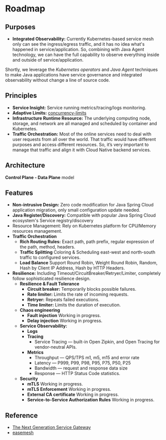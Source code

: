 # Roadmap

##  Purposes

- **Integrated Observability:** Currently Kubernetes-based service mesh only can see the ingress/egress traffic, and it has no idea what's happened in service/application. 
So, combining with Java Agent technology, we can have the full capability to observe everything inside and outside of service/application.

Shortly, we leverage the *Kubernetes operators* and *Java Agent* techniques to make Java applications have service governance and integrated observability without change a line of source code.

## Principles

- **Service Insight:** Service running metrics/tracing/logs monitoring.
- **Adaptive Limits:** [concurrency-limits](https://netflixtechblog.medium.com/performance-under-load-3e6fa9a60581)
- **Infrastructure Runtime Resource:** The underlying computing node, storage, and network are all managed and scheduled by container and Kubernetes.
- **Traffic Orchestration:** Most of the online services need to deal with user requests from all over the world. That traffic would have different purposes and access different resources. So, it’s very important to manage that traffic and align it with Cloud Native backend services.

## Architecture

**Control Plane - Data Plane** model

## Features

- **Non-intrusive Design:** Zero code modification for Java Spring Cloud application migration, only small configuration update needed.
- **Java Register/Discovery:** Compatible with popular Java Spring Cloud ecosystem's Service registry/discovery
- Resource Management: Rely on Kubernetes platform for CPU/Memory resources management.
- **Traffic Orchestration**
  - **Rich Routing Rules:** Exact path, path prefix, regular expression of the path, method, headers.
  - **Traffic Splitting** Coloring & Scheduling east-west and north-south traffic to configured services.
  - **Load Balance** Support Round Robin, Weight Round Robin, Random, Hash by Client IP Address, Hash by HTTP Headers.
- **Resilience:** Including Timeout/CircuitBreaker/Retryer/Limiter, completely follow sophisticated resilience design. 
  - **Resilience & Fault Tolerance**
    - **Circuit breaker:** Temporarily blocks possible failures. 
    - **Rate limiter:** Limits the rate of incoming requests. 
    - **Retryer:** Repeats failed executions. 
    - **Time limiter:** Limits the duration of execution. 
  - **Chaos engineering**
    - **Fault injection** Working in progress.
    - **Delay injection** Working in progress.
  - **Service Observability:**
    - **Logs**
    - **Tracing**
        - Service Tracing — built-in Open Zipkin, and Open Tracing for vendor-neutral APIs.
    - **Metrics**
      - Throughput — QPS/TPS m1, m5, m15 and error rate
      - Latency — P999, P99, P98, P95, P75, P50, P25
      - Bandwidth — request and response data size
      - Response — HTTP Status Code statistics.
  - **Security**
    - **mTLS** Working in progress.
    - **mTLS Enforcement** Working in progress.
    - **External CA certificate** Working in progress.
    - **Service-to-Service Authorization Rules** Working in progress.


## Reference 

- [The Next Generation Service Gateway](https://medium.com/codex/the-next-generation-service-gateway-7cf4bd50c9bd)
- [easemesh](https://github.com/megaease/easemesh)
